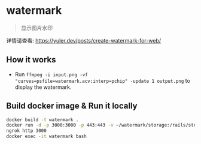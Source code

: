 # watermark

> 显示图片水印

详情请查看: https://yuler.dev/posts/create-watermark-for-web/

## How it works

- Run `ffmpeg -i input.png -vf "curves=psfile=watermark.acv:interp=pchip" -update 1 output.png` to display the watermark.

## Build docker image & Run it locally

```bash
docker build -t watermark .
docker run -d -p 3000:3000 -p 443:443 -v ~/watermark/storage:/rails/storage --name watermark -e RAILS_MASTER_KEY=$(cat config/master.key) watermark
ngrok http 3000
docker exec -it watermark bash
```
